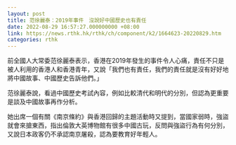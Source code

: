 ```yaml
---
layout: post
title: 范徐麗泰：2019年事件　沒說好中國歷史也有責任
date: 2022-08-29 16:57:27.000000000 +08:00
link: https://news.rthk.hk/rthk/ch/component/k2/1664623-20220829.htm
categories: rthk
---
```


前全國人大常委范徐麗泰表示，香港在2019年發生的事件令人心痛，責任不只是被人利用的香港人和香港青年，又說「我們也有責任，我們的責任就是沒有好好地將中國故事、中國歷史告訴他們。」

范徐麗泰說，看過中國歷史考試內容，例如比較清代和明代的分別，但認為更重要是談及中國故事再作分析。

她出席一個有關《南京條約》與香港回歸的主題活動時又提到，當國家弱時，強盜就會來搶東西，指出倫敦大英博物館有很多中國古玩，反問與強盜行為有何分別，又說日本政客仍不承認南京屠殺，認為要教育好年輕人。
